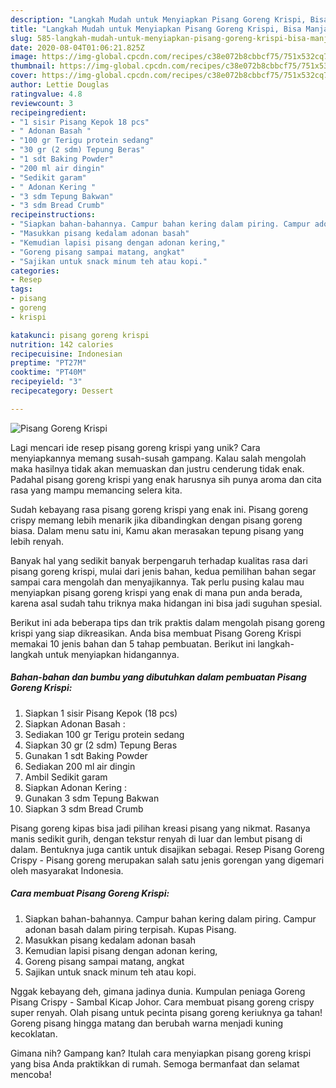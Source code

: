 ```yaml
---
description: "Langkah Mudah untuk Menyiapkan Pisang Goreng Krispi, Bisa Manjain Lidah"
title: "Langkah Mudah untuk Menyiapkan Pisang Goreng Krispi, Bisa Manjain Lidah"
slug: 585-langkah-mudah-untuk-menyiapkan-pisang-goreng-krispi-bisa-manjain-lidah
date: 2020-08-04T01:06:21.825Z
image: https://img-global.cpcdn.com/recipes/c38e072b8cbbcf75/751x532cq70/pisang-goreng-krispi-foto-resep-utama.jpg
thumbnail: https://img-global.cpcdn.com/recipes/c38e072b8cbbcf75/751x532cq70/pisang-goreng-krispi-foto-resep-utama.jpg
cover: https://img-global.cpcdn.com/recipes/c38e072b8cbbcf75/751x532cq70/pisang-goreng-krispi-foto-resep-utama.jpg
author: Lettie Douglas
ratingvalue: 4.8
reviewcount: 3
recipeingredient:
- "1 sisir Pisang Kepok 18 pcs"
- " Adonan Basah "
- "100 gr Terigu protein sedang"
- "30 gr (2 sdm) Tepung Beras"
- "1 sdt Baking Powder"
- "200 ml air dingin"
- "Sedikit garam"
- " Adonan Kering "
- "3 sdm Tepung Bakwan"
- "3 sdm Bread Crumb"
recipeinstructions:
- "Siapkan bahan-bahannya. Campur bahan kering dalam piring. Campur adonan basah dalam piring terpisah. Kupas Pisang."
- "Masukkan pisang kedalam adonan basah"
- "Kemudian lapisi pisang dengan adonan kering,"
- "Goreng pisang sampai matang, angkat"
- "Sajikan untuk snack minum teh atau kopi."
categories:
- Resep
tags:
- pisang
- goreng
- krispi

katakunci: pisang goreng krispi 
nutrition: 142 calories
recipecuisine: Indonesian
preptime: "PT27M"
cooktime: "PT40M"
recipeyield: "3"
recipecategory: Dessert

---
```



![Pisang Goreng Krispi](https://img-global.cpcdn.com/recipes/c38e072b8cbbcf75/751x532cq70/pisang-goreng-krispi-foto-resep-utama.jpg)

Lagi mencari ide resep pisang goreng krispi yang unik? Cara menyiapkannya memang susah-susah gampang. Kalau salah mengolah maka hasilnya tidak akan memuaskan dan justru cenderung tidak enak. Padahal pisang goreng krispi yang enak harusnya sih punya aroma dan cita rasa yang mampu memancing selera kita.

Sudah kebayang rasa pisang goreng krispi yang enak ini. Pisang goreng crispy memang lebih menarik jika dibandingkan dengan pisang goreng biasa. Dalam menu satu ini, Kamu akan merasakan tepung pisang yang lebih renyah.

Banyak hal yang sedikit banyak berpengaruh terhadap kualitas rasa dari pisang goreng krispi, mulai dari jenis bahan, kedua pemilihan bahan segar sampai cara mengolah dan menyajikannya. Tak perlu pusing kalau mau menyiapkan pisang goreng krispi yang enak di mana pun anda berada, karena asal sudah tahu triknya maka hidangan ini bisa jadi suguhan spesial.


Berikut ini ada beberapa tips dan trik praktis dalam mengolah pisang goreng krispi yang siap dikreasikan. Anda bisa membuat Pisang Goreng Krispi memakai 10 jenis bahan dan 5 tahap pembuatan. Berikut ini langkah-langkah untuk menyiapkan hidangannya.

<!--inarticleads1-->

##### Bahan-bahan dan bumbu yang dibutuhkan dalam pembuatan Pisang Goreng Krispi:

1. Siapkan 1 sisir Pisang Kepok (18 pcs)
1. Siapkan  Adonan Basah :
1. Sediakan 100 gr Terigu protein sedang
1. Siapkan 30 gr (2 sdm) Tepung Beras
1. Gunakan 1 sdt Baking Powder
1. Sediakan 200 ml air dingin
1. Ambil Sedikit garam
1. Siapkan  Adonan Kering :
1. Gunakan 3 sdm Tepung Bakwan
1. Siapkan 3 sdm Bread Crumb


Pisang goreng kipas bisa jadi pilihan kreasi pisang yang nikmat. Rasanya manis sedikit gurih, dengan tekstur renyah di luar dan lembut pisang di dalam. Bentuknya juga cantik untuk disajikan sebagai. Resep Pisang Goreng Crispy - Pisang goreng merupakan salah satu jenis gorengan yang digemari oleh masyarakat Indonesia. 

<!--inarticleads2-->

##### Cara membuat Pisang Goreng Krispi:

1. Siapkan bahan-bahannya. Campur bahan kering dalam piring. Campur adonan basah dalam piring terpisah. Kupas Pisang.
1. Masukkan pisang kedalam adonan basah
1. Kemudian lapisi pisang dengan adonan kering,
1. Goreng pisang sampai matang, angkat
1. Sajikan untuk snack minum teh atau kopi.


Nggak kebayang deh, gimana jadinya dunia. Kumpulan peniaga Goreng Pisang Crispy - Sambal Kicap Johor. Cara membuat pisang goreng crispy super renyah. Olah pisang untuk pecinta pisang goreng keriuknya ga tahan! Goreng pisang hingga matang dan berubah warna menjadi kuning kecoklatan. 

Gimana nih? Gampang kan? Itulah cara menyiapkan pisang goreng krispi yang bisa Anda praktikkan di rumah. Semoga bermanfaat dan selamat mencoba!
